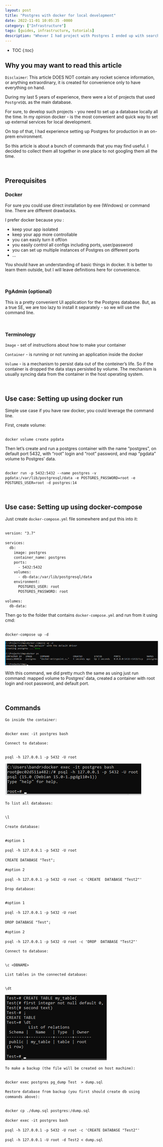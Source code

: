 ```yaml
---
layout: post
title: "Postgres with docker for local development"
date: 2022-11-01 10:05:35 -0000
category: ["Infrastructure"]
tags: [guides, infrastructure, tutorials]
description: "Whever I had project with Postgres I ended up with searching with commands to up it locally with docker, all the commands to create, update, drop database, make a postgres backup restore from postgres backup. So I put all those commands in this article to have in one place"
---
```


* TOC
{:toc}


<!-- Copy and paste the converted output. -->

<!-----

You have some errors, warnings, or alerts. If you are using reckless mode, turn it off to see inline alerts.
* ERRORs: 0
* WARNINGs: 0
* ALERTS: 3

Conversion time: 1.279 seconds.


Using this Markdown file:

1. Paste this output into your source file.
2. See the notes and action items below regarding this conversion run.
3. Check the rendered output (headings, lists, code blocks, tables) for proper
   formatting and use a linkchecker before you publish this page.

Conversion notes:

* Docs to Markdown version 1.0β33
* Wed Nov 02 2022 16:11:37 GMT-0700 (PDT)
* Source doc: Postgres with docker for local development
* This document has images: check for >>>>>  gd2md-html alert:  inline image link in generated source and store images to your server. NOTE: Images in exported zip file from Google Docs may not appear in  the same order as they do in your doc. Please check the images!

----->



## **Why you may want to read this article**

`Disclaimer`: This article DOES NOT contain any rocket science information, or anything extraordinary, it is created for convenience only to have everything on hand.

During my last 5 years of experience, there were a lot of projects that used `PostgreSQL` as the main database.

For sure, to develop such projects - you need to set up a database locally all the time. In my opinion docker - is the most convenient and quick way to set up external services for local development.

On top of that, I had experience setting up Postgres for production in an on-prem environment.

So this article is about a bunch of commands that you may find useful. I decided to collect them all together in one place to not googling them all the time.

<br>

## **Prerequisites**


### **Docker**

For sure you could use direct installation by exe (Windows) or command line. There are different drawbacks.

I prefer docker because you :

* keep your app isolated
* keep your app more controllable
* you can easily turn it off/on
* you easily control all configs including ports, user/password
* you can set up multiple instances of Postgres on different ports
* …

You should have an understanding of basic things in docker. It is better to learn them outside, but I will leave definitions here for convenience.

<br>

### **PgAdmin (optional)**

 

This is a pretty convenient UI application for the Postgres database. But, as a true SE, we are too lazy to install it separately - so we will use the command line.


<br>

### **Terminology**

`Image` - set of instructions about how to make your container

`Container` - is running or not running an application inside the docker

`Volume` - is a mechanism to persist data out of the conteiner’s life. So if the container is dropped the data stays persisted by volume. The mechanism is usually syncing data from the container in the host operating system.


<br>

## **Use case: Setting up using docker run**

Simple use case if you have raw docker, you could leverage the command line.

First, create volume:

```

docker volume create pgdata

```

Then let’s create and run a postgres container with the name “postgres”, on default port 5432, with “root” login and “root” password, and map “pgdata” volume to Postgres’ data.

```

docker run -p 5432:5432 --name postgres -v pgdata:/var/lib/postgresql/data -e POSTGRES_PASSWORD=root -e POSTGRES_USER=root -d postgres:14

```


<br>

## **Use case: Setting up using docker-compose**

Just create `docker-compose.yml` file somewhere and put this into it:

```

version: "3.7"

services:
  db:
    image: postgres
    container_name: postgres
    ports:
      - 5432:5432
    volumes:
      - db-data:/var/lib/postgresql/data
    environment:
      POSTGRES_USER: root
      POSTGRES_PASSWORD: root

volumes:
  db-data:

```

Then go to the folder that contains `docker-compose.yml` and run from it using cmd:

```

docker-compose up -d

```


[![alt_text](/assets/2022-11-01-postgres-with-docker-local-development/image2.png "image_tooltip")](/assets/2022-11-01-postgres-with-docker-local-development/image2.png "image_tooltip")


With this command, we did pretty much the same as using just run command: mapped volume to Postgres’ data, created a container with root login and root password, and default port.

<br>


## **Commands**

`Go inside the container:`

```

docker exec -it postgres bash

```

`Connect to database:`

```

psql -h 127.0.0.1 -p 5432 -U root

```


[![alt_text](/assets/2022-11-01-postgres-with-docker-local-development/image3.png "image_tooltip")](/assets/2022-11-01-postgres-with-docker-local-development/image3.png "image_tooltip")


`To list all databases:`

```

\l

```

`Create database:`

```

#option 1

psql -h 127.0.0.1 -p 5432 -U root

CREATE DATABASE "Test";

#option 2

psql -h 127.0.0.1 -p 5432 -U root -c 'CREATE  DATABASE "Test2"'

```

`Drop database:`

```

#option 1

psql -h 127.0.0.1 -p 5432 -U root

DROP DATABASE "Test";

#option 2

psql -h 127.0.0.1 -p 5432 -U root -c 'DROP  DATABASE "Test2"'

```

`Connect to database:`

```

\c <DBNAME>

```

`List tables in the connected database:`

```

\dt

```


[![alt_text](/assets/2022-11-01-postgres-with-docker-local-development/image1.png "image_tooltip")](/assets/2022-11-01-postgres-with-docker-local-development/image1.png "image_tooltip")


`To make a backup (the file will be created on host machine):`

```

docker exec postgres pg_dump Test  > dump.sql

```

`Restore database from backup (you first should create db using commands above):`

```

docker cp ./dump.sql postgres:/dump.sql

docker exec -it postgres bash

psql -h 127.0.0.1 -p 5432 -U root -c 'CREATE DATABASE "Test2"'

psql -h 127.0.0.1 -U root -d Test2 < dump.sql

```
